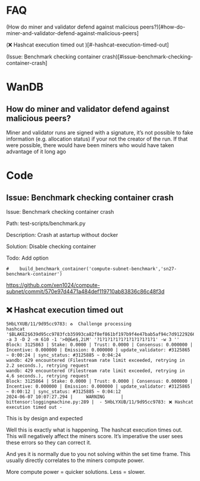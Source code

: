 # FAQ

(How do miner and validator defend against malicious peers?)[#how-do-miner-and-validator-defend-against-malicious-peers]

(❌ Hashcat execution timed out )[#-hashcat-execution-timed-out]

(Issue: Benchmark checking container crash)[#issue-benchmark-checking-container-crash]

# WanDB 

## How do miner and validator defend against malicious peers?
Miner and validator runs are signed with a signature, it’s not possible to fake information (e.g. allocation status) if your not the creator of the run.
If that were possible, there would have been miners who would have taken advantage of it long ago 


# Code

## Issue: Benchmark checking container crash

Issue: Benchmark checking container crash

Path: test-scripts/benchmark.py

Description: Crash at astartup without docker

Solution: Disable checking container

Todo: Add option
```
#    build_benchmark_container('compute-subnet-benchmark','sn27-benchmark-container')
```
https://github.com/xen1024/compute-subnet/commit/570e97d4471a484def119710ab83836c86c48f3d

## ❌ Hashcat execution timed out 

```
5HbLYXUB/11/9d95cc9783: ♻️  Challenge processing
hashcat '$BLAKE2$639d95cc9783fcb35993ca82f8ef861bf197b9f4e47bab5af94c7d912292661e04fa719d6eae6aff06770a61020e469927bb9719a014548fc04519093b5ee85b:f68f8566a8c96725' -a 3 -D 2 -m 610 -1 '>0@&e$,2iM' '?1?1?1?1?1?1?1?1?1?1?1' -w 3 ''
Block: 3125863 | Stake: 0.0000 | Trust: 0.0000 | Consensus: 0.000000 | Incentive: 0.000000 | Emission: 0.000000 | update_validator: #3125865 ~ 0:00:24 | sync_status: #3125885 ~ 0:04:24
wandb: 429 encountered (Filestream rate limit exceeded, retrying in 2.2 seconds.), retrying request
wandb: 429 encountered (Filestream rate limit exceeded, retrying in 4.6 seconds.), retrying request
Block: 3125864 | Stake: 0.0000 | Trust: 0.0000 | Consensus: 0.000000 | Incentive: 0.000000 | Emission: 0.000000 | update_validator: #3125865 ~ 0:00:12 | sync_status: #3125885 ~ 0:04:12
2024-06-07 10:07:27.294 |     WARNING      | bittensor:loggingmachine.py:289 |  - 5HbLYXUB/11/9d95cc9783: ❌ Hashcat execution timed out -
```

This is by design and expected

Well this is exactly what is happening. The hashcat execution times out. This will negatively affect the miners score. It’s imperative the user sees these errors so they can correct it.

And yes it is normally due to you not solving within the set time frame. This usually directly correlates to the miners compute power.

More compute power = quicker solutions. Less = slower.











